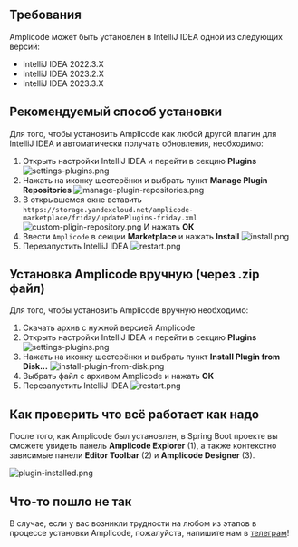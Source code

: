 ## Требования

Amplicode может быть установлен в IntelliJ IDEA одной из следующих версий: 

* IntelliJ IDEA 2022.3.X
* IntelliJ IDEA 2023.2.X
* IntelliJ IDEA 2023.3.X

## Рекомендуемый способ установки

Для того, чтобы установить Amplicode как любой другой плагин для IntelliJ IDEA и автоматически получать обновления, необходимо: 

1. Открыть настройки IntelliJ IDEA и перейти в секцию **Plugins**
   ![settings-plugins.png](img/settings-plugins.png)
2. Нажать на иконку шестерёнки и выбрать пункт **Manage Plugin Repositories**
   ![manage-plugin-repositories.png](img/manage-plugin-repositories.png)
3. В открывшемся окне вставить `https://storage.yandexcloud.net/amplicode-marketplace/friday/updatePlugins-friday.xml`
   ![custom-pligin-repository.png](img/custom-pligin-repository.png)
   И нажать **ОК**
4. Ввести `Amplicode` в секции **Marketplace** и нажать **Install**
   ![install.png](img/install.png)
5. Перезапустить IntelliJ IDEA
   ![restart.png](img/restart.png)

## Установка Amplicode вручную (через .zip файл)

Для того, чтобы установить Amplicode вручную необходимо:

1. Скачать архив с нужной версией Amplicode
2. Открыть настройки IntelliJ IDEA и перейти в секцию **Plugins**
   ![settings-plugins.png](img/settings-plugins.png)
3. Нажать на иконку шестерёнки и выбрать пункт **Install Plugin from Disk...**
   ![install-plugin-from-disk.png](img/install-plugin-from-disk.png)
4. Выбрать файл с архивом Amplicode и нажать **OK**
5. Перезапустить IntelliJ IDEA
   ![restart.png](img/restart.png)

## Как проверить что всё работает как надо 

После того, как Amplicode был установлен, в Spring Boot проекте вы сможете увидеть панель **Amplicode Explorer** (1), а также контекстно зависимые панели **Editor Toolbar** (2) и **Amplicode Designer** (3). 

![plugin-installed.png](img/plugin-installed.png)

## Что-то пошло не так 

В случае, если у вас возникли трудности на любом из этапов в процессе установки Amplicode, пожалуйста, напишите нам в <a href="https://t.me/amplicode" target="_blank" rel="noopener noreferrer">телеграм</a>!